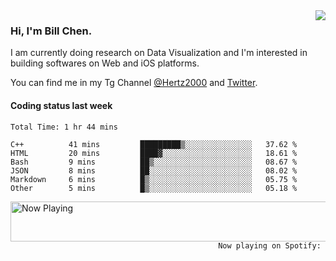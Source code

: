 <img  align="right" src="https://github-readme-stats.vercel.app/api?username=BillChen2k&show_icons=false&count_private=true&hide_title=true">

### Hi, I'm Bill Chen.

I am currently doing research on Data Visualization and I'm interested in building softwares on Web and iOS platforms.

You can find me in my Tg Channel [@Hertz2000](https://t.me/Hertz2000) and [Twitter](https://twitter.com/billchen2k).

#### Coding status last week

<!--START_SECTION:waka-->

```text
Total Time: 1 hr 44 mins

C++          41 mins         █████████▒░░░░░░░░░░░░░░░   37.62 %
HTML         20 mins         ████▓░░░░░░░░░░░░░░░░░░░░   18.61 %
Bash         9 mins          ██▒░░░░░░░░░░░░░░░░░░░░░░   08.67 %
JSON         8 mins          ██░░░░░░░░░░░░░░░░░░░░░░░   08.02 %
Markdown     6 mins          █▒░░░░░░░░░░░░░░░░░░░░░░░   05.75 %
Other        5 mins          █▒░░░░░░░░░░░░░░░░░░░░░░░   05.18 %
```

<!--END_SECTION:waka-->


<div>
<a href="https://spotify-now-playing.billchen2k.vercel.app/now-playing?open">
   <img align="right" src="https://spotify-now-playing.billchen2k.vercel.app/now-playing" width="540" height="64" alt="Now Playing">
</a>
</div>

<div>
<p align="right"><code>Now playing on Spotify: </code></p>
</div>

<!--
**BillChen2K/BillChen2K** is a ✨ _special_ ✨ repository because its `README.md` (this file) appears on your GitHub profile.

Here are some ideas to get you started:

- 🔭 I’m currently working on ...
- 🌱 I’m currently learning ...
- 👯 I’m looking to collaborate on ...
- 🤔 I’m looking for help with ...
- 💬 Ask me about ...
- 📫 How to reach me: ...
- 😄 Pronouns: ...
- ⚡ Fun fact: ...
-->
